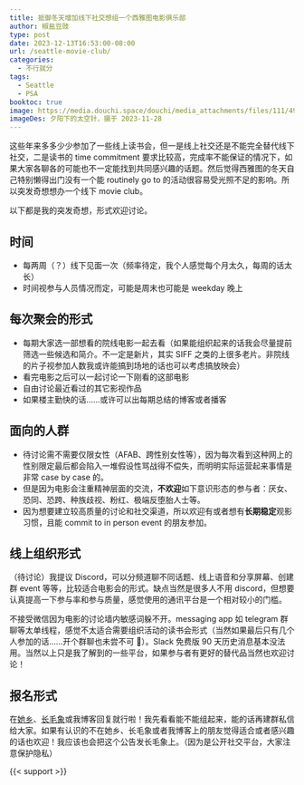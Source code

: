 ```yaml
---
title: 抵御冬天增加线下社交想组一个西雅图电影俱乐部 
author: 椒盐豆豉
type: post
date: 2023-12-13T16:53:00-08:00
url: /seattle-movie-club/
categories:
  - 不行就分
tags:
  - Seattle
  - PSA
booktoc: true
image: https://media.douchi.space/douchi/media_attachments/files/111/491/543/700/610/243/original/7328fdce5fdf4959.jpg
imageDes: 夕阳下的太空针，摄于 2023-11-28
---
```


这些年来多多少少参加了一些线上读书会，但一是线上社交还是不能完全替代线下社交，二是读书的 time commitment 要求比较高，完成率不能保证的情况下，如果大家各聊各的可能也不一定能找到共同感兴趣的话题。然后觉得西雅图的冬天自己特别懒得出门没有一个能 routinely go to 的活动很容易受光照不足的影响。所以突发奇想想办一个线下 movie club。

<!--more-->

以下都是我的突发奇想，形式欢迎讨论。

## 时间
- 每两周（？）线下见面一次（频率待定，我个人感觉每个月太久，每周的话太长）
- 时间视参与人员情况而定，可能是周末也可能是 weekday 晚上

## 每次聚会的形式
- 每期大家选一部想看的院线电影一起去看（如果能组织起来的话我会尽量提前筛选一些候选和简介。不一定是新片，其实 SIFF 之类的上很多老片。非院线的片子视参加人数我或许能搞到场地的话也可以考虑搞放映会）
- 看完电影之后可以一起讨论一下刚看的这部电影
- 自由讨论最近看过的其它影视作品
- 如果楼主勤快的话……或许可以出每期总结的博客或者播客


## 面向的人群
- 待讨论需不需要仅限女性（AFAB、跨性别女性等），因为每次看到这种网上的性别限定最后都会陷入一堆假设性骂战得不偿失，而明明实际运营起来事情是非常 case by case 的。
- 但是因为电影会注重精神层面的交流，**不欢迎**如下意识形态的参与者：厌女、恐同、恐跨、种族歧视、粉红、极端反堕胎人士等。
- 因为想要建立较高质量的讨论和社交渠道，所以欢迎有或者想有**长期稳定**观影习惯，且能 commit to in person event 的朋友参加。

## 线上组织形式
（待讨论）我提议 Discord，可以分频道聊不同话题、线上语音和分享屏幕、创建群 event 等等，比较适合电影会的形式。缺点当然是很多人不用 discord，但想要认真提高一下参与率和参与质量，感觉使用的通讯平台是一个相对较小的门槛。

不接受微信因为电影的讨论墙内敏感词躲不开。messaging app 如 telegram 群聊等太单线程，感觉不太适合需要组织活动的读书会形式（当然如果最后只有几个人参加的话……开个群聊也未尝不可 🤣）。Slack 免费版 90 天历史消息基本没法用。当然以上只是我了解到的一些平台，如果参与者有更好的替代品当然也欢迎讨论！

## 报名形式
在[她乡](https://womenoverseas.com/t/topic/50208)、[长毛象](https://douchi.space/@mtfront/111576081644813628)或我博客回复就行啦！我先看看能不能组起来，能的话再建群私信给大家。如果有认识的不在她乡、长毛象或者我博客上的朋友觉得适合或者感兴趣的话也欢迎！我应该也会把这个公告发长毛象上。（因为是公开社交平台，大家注意保护隐私）

{{< support >}}